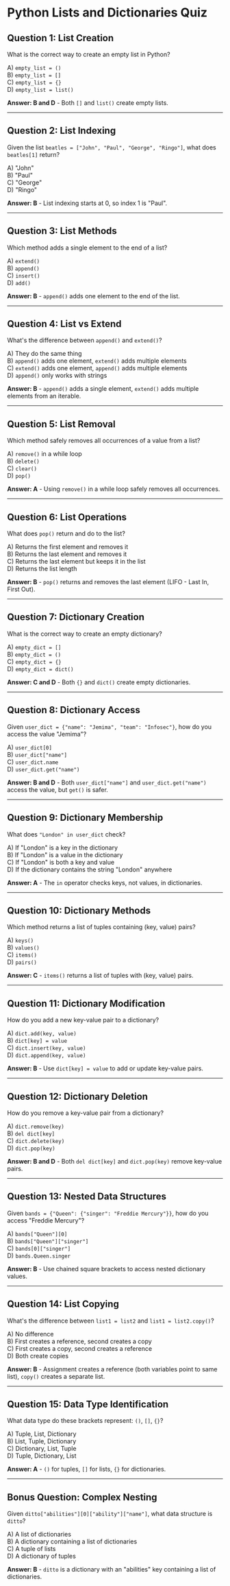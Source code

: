 # Python Lists and Dictionaries Quiz

## Question 1: List Creation
What is the correct way to create an empty list in Python?

A) `empty_list = ()`  
B) `empty_list = []`  
C) `empty_list = {}`  
D) `empty_list = list()`  

**Answer: B and D** - Both `[]` and `list()` create empty lists.

---

## Question 2: List Indexing
Given the list `beatles = ["John", "Paul", "George", "Ringo"]`, what does `beatles[1]` return?

A) "John"  
B) "Paul"  
C) "George"  
D) "Ringo"  

**Answer: B** - List indexing starts at 0, so index 1 is "Paul".

---

## Question 3: List Methods
Which method adds a single element to the end of a list?

A) `extend()`  
B) `append()`  
C) `insert()`  
D) `add()`  

**Answer: B** - `append()` adds one element to the end of the list.

---

## Question 4: List vs Extend
What's the difference between `append()` and `extend()`?

A) They do the same thing  
B) `append()` adds one element, `extend()` adds multiple elements  
C) `extend()` adds one element, `append()` adds multiple elements  
D) `append()` only works with strings  

**Answer: B** - `append()` adds a single element, `extend()` adds multiple elements from an iterable.

---

## Question 5: List Removal
Which method safely removes all occurrences of a value from a list?

A) `remove()` in a while loop  
B) `delete()`  
C) `clear()`  
D) `pop()`  

**Answer: A** - Using `remove()` in a while loop safely removes all occurrences.

---

## Question 6: List Operations
What does `pop()` return and do to the list?

A) Returns the first element and removes it  
B) Returns the last element and removes it  
C) Returns the last element but keeps it in the list  
D) Returns the list length  

**Answer: B** - `pop()` returns and removes the last element (LIFO - Last In, First Out).

---

## Question 7: Dictionary Creation
What is the correct way to create an empty dictionary?

A) `empty_dict = []`  
B) `empty_dict = ()`  
C) `empty_dict = {}`  
D) `empty_dict = dict()`  

**Answer: C and D** - Both `{}` and `dict()` create empty dictionaries.

---

## Question 8: Dictionary Access
Given `user_dict = {"name": "Jemima", "team": "Infosec"}`, how do you access the value "Jemima"?

A) `user_dict[0]`  
B) `user_dict["name"]`  
C) `user_dict.name`  
D) `user_dict.get("name")`  

**Answer: B and D** - Both `user_dict["name"]` and `user_dict.get("name")` access the value, but `get()` is safer.

---

## Question 9: Dictionary Membership
What does `"London" in user_dict` check?

A) If "London" is a key in the dictionary  
B) If "London" is a value in the dictionary  
C) If "London" is both a key and value  
D) If the dictionary contains the string "London" anywhere  

**Answer: A** - The `in` operator checks keys, not values, in dictionaries.

---

## Question 10: Dictionary Methods
Which method returns a list of tuples containing (key, value) pairs?

A) `keys()`  
B) `values()`  
C) `items()`  
D) `pairs()`  

**Answer: C** - `items()` returns a list of tuples with (key, value) pairs.

---

## Question 11: Dictionary Modification
How do you add a new key-value pair to a dictionary?

A) `dict.add(key, value)`  
B) `dict[key] = value`  
C) `dict.insert(key, value)`  
D) `dict.append(key, value)`  

**Answer: B** - Use `dict[key] = value` to add or update key-value pairs.

---

## Question 12: Dictionary Deletion
How do you remove a key-value pair from a dictionary?

A) `dict.remove(key)`  
B) `del dict[key]`  
C) `dict.delete(key)`  
D) `dict.pop(key)`  

**Answer: B and D** - Both `del dict[key]` and `dict.pop(key)` remove key-value pairs.

---

## Question 13: Nested Data Structures
Given `bands = {"Queen": {"singer": "Freddie Mercury"}}`, how do you access "Freddie Mercury"?

A) `bands["Queen"][0]`  
B) `bands["Queen"]["singer"]`  
C) `bands[0]["singer"]`  
D) `bands.Queen.singer`  

**Answer: B** - Use chained square brackets to access nested dictionary values.

---

## Question 14: List Copying
What's the difference between `list1 = list2` and `list1 = list2.copy()`?

A) No difference  
B) First creates a reference, second creates a copy  
C) First creates a copy, second creates a reference  
D) Both create copies  

**Answer: B** - Assignment creates a reference (both variables point to same list), `copy()` creates a separate list.

---

## Question 15: Data Type Identification
What data type do these brackets represent: `()`, `[]`, `{}`?

A) Tuple, List, Dictionary  
B) List, Tuple, Dictionary  
C) Dictionary, List, Tuple  
D) Tuple, Dictionary, List  

**Answer: A** - `()` for tuples, `[]` for lists, `{}` for dictionaries.

---

## Bonus Question: Complex Nesting
Given `ditto["abilities"][0]["ability"]["name"]`, what data structure is `ditto`?

A) A list of dictionaries  
B) A dictionary containing a list of dictionaries  
C) A tuple of lists  
D) A dictionary of tuples  

**Answer: B** - `ditto` is a dictionary with an "abilities" key containing a list of dictionaries.
